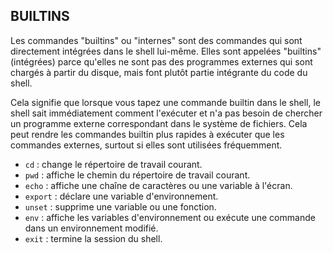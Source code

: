 ## BUILTINS

Les commandes "builtins" ou "internes" sont des commandes qui sont directement intégrées dans le shell lui-même. Elles sont appelées "builtins" (intégrées) parce qu'elles ne sont pas des programmes externes qui sont chargés à partir du disque, mais font plutôt partie intégrante du code du shell.

Cela signifie que lorsque vous tapez une commande builtin dans le shell, le shell sait immédiatement comment l'exécuter et n'a pas besoin de chercher un programme externe correspondant dans le système de fichiers. Cela peut rendre les commandes builtin plus rapides à exécuter que les commandes externes, surtout si elles sont utilisées fréquemment.

- `cd` : change le répertoire de travail courant.
- `pwd` : affiche le chemin du répertoire de travail courant.
- `echo` : affiche une chaîne de caractères ou une variable à l'écran.
- `export` : déclare une variable d'environnement.
- `unset` : supprime une variable ou une fonction.
- `env` : affiche les variables d'environnement ou exécute une commande dans un environnement modifié.
- `exit` : termine la session du shell.
